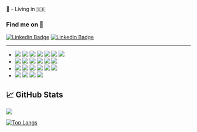 
<!--  <img src="https://capsule-render.vercel.app/api?type=waving&color=gradient&customColorList=19,0,100)&height=200&section=header&text=Hi there, I'm Zee!&fontSize=90&animation=twinkling&fontColor=273c5c" />  
<img src="https://capsule-render-espz24qae-kyechan99.vercel.app/api?type=waving&color=gradient&customColorList=31&text=Hi there, It's Zee here&height=200&animation=twinkling&fontColor=4fe3dc"/> -->


:round_pushpin: - Living in :sweden:
<!-- - :man_student: I’m soon to graduate as a **full stack** developer -->


### Find me on :crystal_ball:

[![Linkedin Badge](https://img.shields.io/badge/LinkedIn-0077B5?style=for-the-badge&logo=linkedin&logoColor=white)](https://www.linkedin.com/in/zee-xiyad/) 
[![Linkedin Badge](https://img.shields.io/badge/dev.to-0A0A0A?style=for-the-badge&logo=dev.to&logoColor=white)](https://dev.to/zee92)

---
- <image src="https://img.shields.io/badge/Golang-E7F2EB?style=for-the-badge&logo=go&logoColor=rgb(103,207,221)" />
   <image src="https://img.shields.io/badge/Node.js-43853D?style=for-the-badge&logo=node.js&logoColor=white" />
   <image src="https://img.shields.io/badge/JavaScript-F7DF1E?style=for-the-badge&logo=javascript&logoColor=black" />
   <image src="https://img.shields.io/badge/graphql-DD34A6?style=for-the-badge&logo=graphql&logoColor=white%22" /> 
   <image src="https://img.shields.io/badge/TypeScript-2E72BD?style=for-the-badge&logo=typeScript&logoColor=white" />
   <image src="https://img.shields.io/badge/postgresql-white?style=for-the-badge&logo=postgresql&logoColor=black%22" />
   <image src="https://img.shields.io/badge/Python-3776AB?style=for-the-badge&logo=python&logoColor=white" />
  
- <image src="https://img.shields.io/badge/React-20232A?style=for-the-badge&logo=react&logoColor=61DAFB" />
  <image src="https://img.shields.io/badge/Django-092E20?style=for-the-badge&logo=django&logoColor=white" />
  <image src="https://img.shields.io/badge/Express-f5f542?style=for-the-badge&logo=express&logoColor=black" />
  <image src="https://img.shields.io/badge/MongoDB-0EA34B?style=for-the-badge&logo=MongoDB&logoColor=00284A" />
  <image src="https://img.shields.io/badge/Redux-764ABC?style=for-the-badge&logo=redux&logoColor=white" />
  <image src="https://img.shields.io/badge/Sequelize-52B0E7?style=for-the-badge&logo=sequelize&logoColor=white" />
  
- <image src="https://img.shields.io/badge/Tailwind%20CSS-black?style=for-the-badge&logo=Tailwind%20CSS&logoColor=white%22" />
  <image src="https://img.shields.io/badge/Bootstrap-563D7C?style=for-the-badge&logo=bootstrap&logoColor=white" />
  <image src="https://img.shields.io/badge/-Sass-%23CC6699?style=flat-square&logo=sass&logoColor=ffffff" />
  <image src="https://img.shields.io/badge/React_Router-CA4245?style=for-the-badge&logo=react-router&logoColor=white" />
  <image src="https://img.shields.io/badge/CSS3-1572B6?style=for-the-badge&logo=css3&logoColor=white" />
  <image src="https://img.shields.io/badge/HTML5-E34F26?style=for-the-badge&logo=html5&logoColor=white" />

- <image src="https://img.shields.io/badge/git-F05032?style=for-the-badge&logo=git&logoColor=white" />
  <image src="https://img.shields.io/badge/-GitHub-181717?style=flat-square&logo=github" />
  <image src="https://img.shields.io/badge/npm-CB3837?style=for-the-badge&logo=npm&logoColor=white" />
  <image src="https://img.shields.io/badge/-Github%20Actions-2088FF?style=flat-square&logo=github-actions&logoColor=ffffff" />
  


## &#x1f4c8; GitHub Stats
![](https://komarev.com/ghpvc/?username=Mo-Xiyad)   



<!-- THIS WORKS -->
<!-- <a href="https://github.com/Mo-Xiyad/Mo-Xiyad">
<div align="center">
<a href="https://github.com/Mo-Xiyad/Mo-Xiyad">
 <img align="center" src="https://github-readme-stats.vercel.app/api?username=Mo-Xiyad&theme=dark&show_icons=true&line_height=27&count_private=true&title_color=ffffff&text_color=c9cacc&icon_color=2bbc8a&bg_color=1d1f21" alt="Zee's GitHub Stats" />
   <img align="center" src="http://github-readme-streak-stats.herokuapp.com?user=Mo-Xiyad&theme=dark&hide_border=true&date_format=M%20j%5B%2C%20Y%5D&exclude_days=Sun%2CSat" alt="Zee's GitHub Stats" />
</a>
 </div>
  <img align="center" src="https://github-readme-stats.vercel.app/api/top-langs/?username=Mo-Xiyad&hide=java,html,tex&title_color=ffffff&text_color=c9cacc&icon_color=2bbc8a&bg_color=1d1f21&langs_count=3" />
</a>   -->




 [![Top Langs](https://github-readme-stats.vercel.app/api/top-langs/?username=Mo-Xiyad&hide=java,html,css,scss&layout=compact&theme=github_dark&card_width=445&langs_count=10)](https://github.com/anuraghazra/github-readme-stats) 
 <!-- [![Top Langs](https://github-readme-stats.vercel.app/api/top-langs/?username=Mo-Xiyad&layout=compact&theme=github_dark&card_width=445&langs_count=10)](https://github.com/anuraghazra/github-readme-stats) -->

<!--  TOp Lang-->
<!-- <div> 
 <a href="https://github.com/Mo-Xiyad">
  <img align="center" src="https://github-readme-stats-zee-git-master-mo-xiyad.vercel.app/api?username=Mo-Xiyad&show_icons=true&theme=transparent" alt="Zee's GitHub stats"/>
</a> 
  <a href="https://github.com/Mo-Xiyad">
    <img align="center" src="https://github-readme-stats-zee-git-master-mo-xiyad.vercel.app/api/top-langs/?username=Mo-Xiyad&layout=compact&theme=transparent"/>
  </a>
</div> -->


